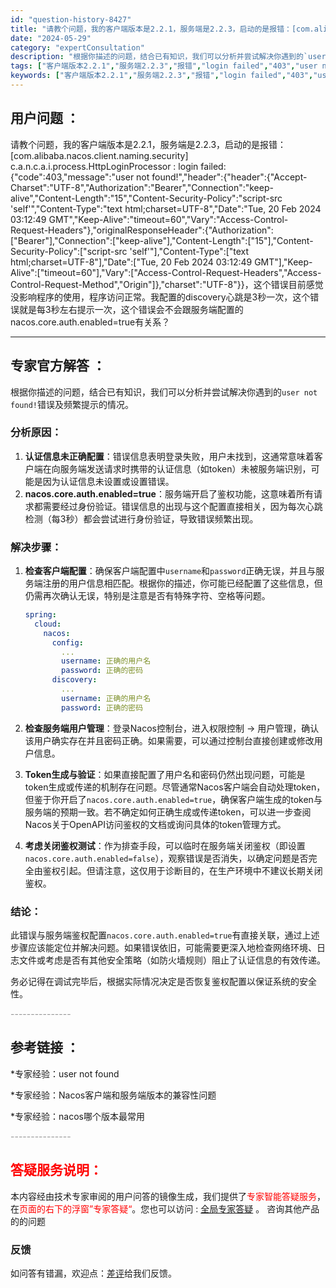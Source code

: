 ```yaml
---
id: "question-history-8427"
title: "请教个问题，我的客户端版本是2.2.1，服务端是2.2.3，启动的是报错：[com.alibaba.nac"
date: "2024-05-29"
category: "expertConsultation"
description: "根据你描述的问题，结合已有知识，我们可以分析并尝试解决你遇到的`user not found!`错误及频繁提示的情况。### 分析原因：1. **认证信息未正确配置**：错误信息表明登录失败，用户未找到，这通常意味着客户端在向服务端发送请求时携带的认证信息（如token）未被服务端识别，可能是因为认"
tags: ["客户端版本2.2.1","服务端2.2.3","报错","login failed","403","user not found","discovery心跳3秒","nacos.core.auth.enabled=true"]
keywords: ["客户端版本2.2.1","服务端2.2.3","报错","login failed","403","user not found","discovery心跳3秒","nacos.core.auth.enabled=true"]
---
```


## 用户问题 ： 
 请教个问题，我的客户端版本是2.2.1，服务端是2.2.3，启动的是报错：[com.alibaba.nacos.client.naming.security] c.a.n.c.a.i.process.HttpLoginProcessor   : login failed: {"code":403,"message":"user not found!","header":{"header":{"Accept-Charset":"UTF-8","Authorization":"Bearer","Connection":"keep-alive","Content-Length":"15","Content-Security-Policy":"script-src 'self'","Content-Type":"text html;charset=UTF-8","Date":"Tue, 20 Feb 2024 03:12:49 GMT","Keep-Alive":"timeout=60","Vary":"Access-Control-Request-Headers"},"originalResponseHeader":{"Authorization":["Bearer"],"Connection":["keep-alive"],"Content-Length":["15"],"Content-Security-Policy":["script-src 'self'"],"Content-Type":["text html;charset=UTF-8"],"Date":["Tue, 20 Feb 2024 03:12:49 GMT"],"Keep-Alive":["timeout=60"],"Vary":["Access-Control-Request-Headers","Access-Control-Request-Method","Origin"]},"charset":"UTF-8"}}，这个错误目前感觉没影响程序的使用，程序访问正常。我配置的discovery心跳是3秒一次，这个错误就是每3秒左右提示一次，这个错误会不会跟服务端配置的nacos.core.auth.enabled=true有关系？  

---------------
## 专家官方解答 ：

根据你描述的问题，结合已有知识，我们可以分析并尝试解决你遇到的`user not found!`错误及频繁提示的情况。

### 分析原因：
1. **认证信息未正确配置**：错误信息表明登录失败，用户未找到，这通常意味着客户端在向服务端发送请求时携带的认证信息（如token）未被服务端识别，可能是因为认证信息未设置或设置错误。
2. **nacos.core.auth.enabled=true**：服务端开启了鉴权功能，这意味着所有请求都需要经过身份验证。错误信息的出现与这个配置直接相关，因为每次心跳检测（每3秒）都会尝试进行身份验证，导致错误频繁出现。

### 解决步骤：
1. **检查客户端配置**：确保客户端配置中`username`和`password`正确无误，并且与服务端注册的用户信息相匹配。根据你的描述，你可能已经配置了这些信息，但仍需再次确认无误，特别是注意是否有特殊字符、空格等问题。
   
   ```yaml
   spring:
     cloud:
       nacos:
         config:
           ...
           username: 正确的用户名
           password: 正确的密码
         discovery:
           ...
           username: 正确的用户名
           password: 正确的密码
   ```

2. **检查服务端用户管理**：登录Nacos控制台，进入权限控制 -> 用户管理，确认该用户确实存在并且密码正确。如果需要，可以通过控制台直接创建或修改用户信息。

3. **Token生成与验证**：如果直接配置了用户名和密码仍然出现问题，可能是token生成或传递的机制存在问题。尽管通常Nacos客户端会自动处理token，但鉴于你开启了`nacos.core.auth.enabled=true`，确保客户端生成的token与服务端的预期一致。若不确定如何正确生成或传递token，可以进一步查阅Nacos关于OpenAPI访问鉴权的文档或询问具体的token管理方式。

4. **考虑关闭鉴权测试**：作为排查手段，可以临时在服务端关闭鉴权（即设置`nacos.core.auth.enabled=false`），观察错误是否消失，以确定问题是否完全由鉴权引起。但请注意，这仅用于诊断目的，在生产环境中不建议长期关闭鉴权。

### 结论：
此错误与服务端鉴权配置`nacos.core.auth.enabled=true`有直接关联，通过上述步骤应该能定位并解决问题。如果错误依旧，可能需要更深入地检查网络环境、日志文件或考虑是否有其他安全策略（如防火墙规则）阻止了认证信息的有效传递。

务必记得在调试完毕后，根据实际情况决定是否恢复鉴权配置以保证系统的安全性。


<font color="#949494">---------------</font> 


## 参考链接 ：

*专家经验：user not found 
 
 *专家经验：Nacos客户端和服务端版本的兼容性问题 
 
 *专家经验：nacos哪个版本最常用 


 <font color="#949494">---------------</font> 
 


## <font color="#FF0000">答疑服务说明：</font> 

本内容经由技术专家审阅的用户问答的镜像生成，我们提供了<font color="#FF0000">专家智能答疑服务</font>，在<font color="#FF0000">页面的右下的浮窗”专家答疑“</font>。您也可以访问 : [全局专家答疑](https://answer.opensource.alibaba.com/docs/intro) 。 咨询其他产品的的问题

### 反馈
如问答有错漏，欢迎点：[差评](https://ai.nacos.io/user/feedbackByEnhancerGradePOJOID?enhancerGradePOJOId=14678)给我们反馈。
